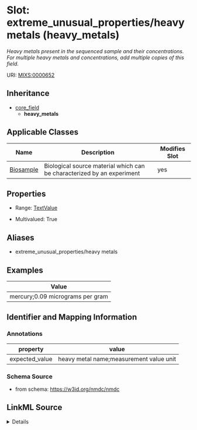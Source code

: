 # Slot: extreme_unusual_properties/heavy metals (heavy_metals)


_Heavy metals present in the sequenced sample and their concentrations. For multiple heavy metals and concentrations, add multiple copies of this field._



URI: [MIXS:0000652](https://w3id.org/mixs/0000652)




## Inheritance

* [core_field](core_field.md)
    * **heavy_metals**





## Applicable Classes

| Name | Description | Modifies Slot |
| --- | --- | --- |
[Biosample](Biosample.md) | Biological source material which can be characterized by an experiment |  yes  |







## Properties

* Range: [TextValue](TextValue.md)

* Multivalued: True



## Aliases


* extreme_unusual_properties/heavy metals




## Examples

| Value |
| --- |
| mercury;0.09 micrograms per gram |

## Identifier and Mapping Information





### Annotations

| property | value |
| --- | --- |
| expected_value | heavy metal name;measurement value unit || preferred_unit | microgram per gram || occurrence | m |



### Schema Source


* from schema: https://w3id.org/nmdc/nmdc




## LinkML Source

<details>
```yaml
name: heavy_metals
annotations:
  expected_value:
    tag: expected_value
    value: heavy metal name;measurement value unit
  preferred_unit:
    tag: preferred_unit
    value: microgram per gram
  occurrence:
    tag: occurrence
    value: m
description: Heavy metals present in the sequenced sample and their concentrations.
  For multiple heavy metals and concentrations, add multiple copies of this field.
title: extreme_unusual_properties/heavy metals
examples:
- value: mercury;0.09 micrograms per gram
from_schema: https://w3id.org/nmdc/nmdc
aliases:
- extreme_unusual_properties/heavy metals
rank: 1000
is_a: core field
string_serialization: '{text};{float} {unit}'
slot_uri: MIXS:0000652
multivalued: true
alias: heavy_metals
domain_of:
- Biosample
range: TextValue

```
</details>